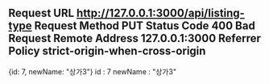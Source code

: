 Request URL
http://127.0.0.1:3000/api/listing-type
Request Method
PUT
Status Code
400 Bad Request
Remote Address
127.0.0.1:3000
Referrer Policy
strict-origin-when-cross-origin
-----
{id: 7, newName: "상가3"}
id
: 
7
newName
: 
"상가3"